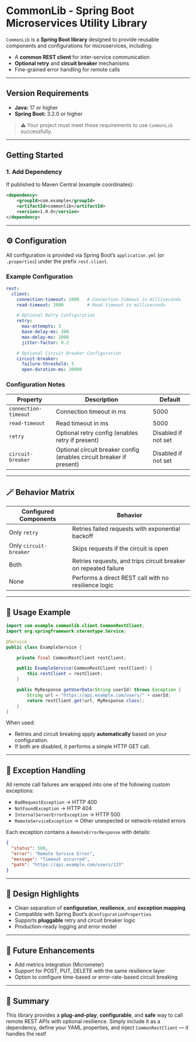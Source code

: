 # CommonLib - Spring Boot Microservices Utility Library

`CommonLib` is a **Spring Boot library** designed to provide reusable components and configurations for microservices, including:

- A **common REST client** for inter-service communication
- **Optional retry** and **circuit breaker** mechanisms
- Fine-grained error handling for remote calls

---

## **Version Requirements**

- **Java:** 17 or higher
- **Spring Boot:** 3.2.0 or higher

> ⚠️ Your project must meet these requirements to use `CommonLib` successfully.

---

## **Getting Started**

### **1. Add Dependency**

If published to Maven Central (example coordinates):

```xml
<dependency>
    <groupId>com.example</groupId>
    <artifactId>commonlib</artifactId>
    <version>1.0.0</version>
</dependency>
```

---

## ⚙️ Configuration

All configuration is provided via Spring Boot’s `application.yml` (or `.properties`) under the prefix `rest.client`.

### Example Configuration

```yaml
rest:
  client:
    connection-timeout: 2000   # Connection timeout in milliseconds
    read-timeout: 2000         # Read timeout in milliseconds

    # Optional Retry Configuration
    retry:
      max-attempts: 3
      base-delay-ms: 200
      max-delay-ms: 2000
      jitter-factor: 0.2

    # Optional Circuit Breaker Configuration
    circuit-breaker:
      failure-threshold: 5
      open-duration-ms: 30000
```

### Configuration Notes

| Property             | Description                                                          | Default             |
|----------------------| -------------------------------------------------------------------- | ------------------- |
| `connection-timeout` | Connection timeout in ms                                             | 5000                |
| `read-timeout`       | Read timeout in ms                                                   | 5000                |
| `retry`              | Optional retry config (enables retry if present)                     | Disabled if not set |
| `circuit-breaker`    | Optional circuit breaker config (enables circuit breaker if present) | Disabled if not set |

---

## 🪄 Behavior Matrix

| Configured Components  | Behavior                                                        |
|------------------------| --------------------------------------------------------------- |
| Only `retry`           | Retries failed requests with exponential backoff                |
| Only `circuit-breaker` | Skips requests if the circuit is open                           |
| Both                   | Retries requests, and trips circuit breaker on repeated failure |
| None                   | Performs a direct REST call with no resilience logic            |

---

## 🧩 Usage Example

```java
import com.example.commonlib.client.CommonRestClient;
import org.springframework.stereotype.Service;

@Service
public class ExampleService {

    private final CommonRestClient restClient;

    public ExampleService(CommonRestClient restClient) {
        this.restClient = restClient;
    }

    public MyResponse getUserData(String userId) throws Exception {
        String url = "https://api.example.com/users/" + userId;
        return restClient.get(url, MyResponse.class);
    }
}
```

When used:

* Retries and circuit breaking apply **automatically** based on your configuration.
* If both are disabled, it performs a simple HTTP GET call.

---

## 🚨 Exception Handling

All remote call failures are wrapped into one of the following custom exceptions:

* `BadRequestException` → HTTP 400
* `NotFoundException` → HTTP 404
* `InternalServerErrorException` → HTTP 500
* `RemoteServiceException` → Other unexpected or network-related errors

Each exception contains a `RemoteErrorResponse` with details:

```json
{
  "status": 500,
  "error": "Remote Service Error",
  "message": "Timeout occurred",
  "path": "https://api.example.com/users/123"
}
```

---

## 🧠 Design Highlights

* Clean separation of **configuration**, **resilience**, and **exception mapping**
* Compatible with Spring Boot’s `@ConfigurationProperties`
* Supports **pluggable** retry and circuit breaker logic
* Production-ready logging and error model

---

## 🧰 Future Enhancements

* Add metrics integration (Micrometer)
* Support for POST, PUT, DELETE with the same resilience layer
* Option to configure time-based or error-rate-based circuit breaking

---

## 🏁 Summary

This library provides a **plug-and-play**, **configurable**, and **safe** way to call remote REST APIs with optional resilience.
Simply include it as a dependency, define your YAML properties, and inject `CommonRestClient` — it handles the rest!

